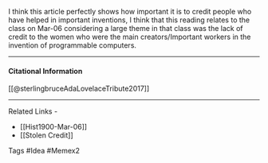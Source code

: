 I think this article perfectly shows how important it is to credit people who have helped in important inventions, I think that this reading relates to the class on Mar-06 considering a large theme in that class was the lack of credit to the women who were the main creators/Important workers in the invention of programmable computers.

-----
#### Citational Information

[[@sterlingbruceAdaLovelaceTribute2017]]

-----
Related Links -
- [[Hist1900-Mar-06]]
- [[Stolen Credit]]

Tags #Idea #Memex2
